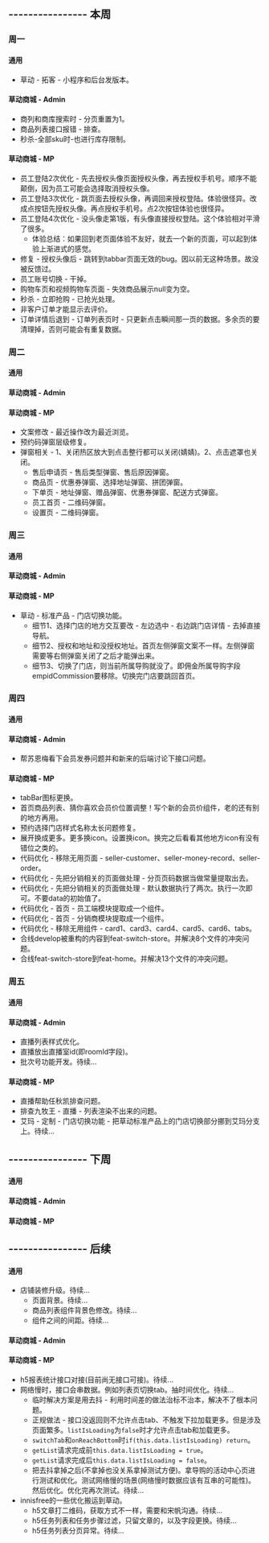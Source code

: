 ## ---------------- 本周

### 周一
#### 通用
* 草动 - 拓客 - 小程序和后台发版本。
#### 草动商城 - Admin
* 商列和商库搜索时 - 分页重置为1。
* 商品列表接口报错 - 排查。
* 秒杀-全部sku时-也进行库存限制。
#### 草动商城 - MP
* 员工登陆2次优化 - 先去授权头像页面授权头像，再去授权手机号。顺序不能颠倒，因为员工可能会选择取消授权头像。
* 员工登陆3次优化 - 跳页面去授权头像，再调回来授权登陆。体验很怪异。改成点按钮先授权头像。再点授权手机号。点2次按钮体验也很怪异。
* 员工登陆4次优化 - 没头像走第1版，有头像直接授权登陆。这个体验相对平滑了很多。
  - 体验总结：如果回到老页面体验不友好，就去一个新的页面，可以起到体验上渐进式的感觉。
* 修复 - 授权头像后 - 跳转到tabbar页面无效的bug。因以前无这种场景。故没被反馈过。
* 员工账号切换 - 干掉。
* 购物车页和视频购物车页面 - 失效商品展示null变为空。
* 秒杀 - 立即抢购 - 已抢光处理。
* 非客户订单才能显示去评价。
* 订单详情后退到 - 订单列表页时 - 只更新点击瞬间那一页的数据。多余页的要清理掉，否则可能会有重复数据。

### 周二
#### 通用
#### 草动商城 - Admin
#### 草动商城 - MP
* 文案修改 - 最近操作改为最近浏览。
* 预约码弹窗层级修复。
* 弹窗相关 - 1、关闭热区放大到点击整行都可以关闭(婧婧)。2、点击遮罩也关闭。
  - 售后申请页 - 售后类型弹窗、售后原因弹窗。
  - 商品页 - 优惠券弹窗、选择地址弹窗、拼团弹窗。
  - 下单页 - 地址弹窗、赠品弹窗、优惠券弹窗、配送方式弹窗。
  - 员工首页 - 二维码弹窗。
  - 设置页 - 二维码弹窗。

### 周三
#### 通用
#### 草动商城 - Admin
#### 草动商城 - MP
* 草动 - 标准产品 - 门店切换功能。
  - 细节1、选择门店的地方交互要改 - 左边选中 - 右边跳门店详情 - 去掉直接导航。
  - 细节2、授权和地址和没授权地址。首页左侧弹窗文案不一样。左侧弹窗需要等右侧弹窗关闭了之后才能弹出来。
  - 细节3、切换了门店，则当前所属导购就没了。即佣金所属导购字段empidCommission要移除。切换完门店要跳回首页。

### 周四
#### 通用
#### 草动商城 - Admin
* 帮苏恩梅看下会员发券问题并和新来的后端讨论下接口问题。
#### 草动商城 - MP
* tabBar图标更换。
* 首页商品列表、猜你喜欢会员价位置调整！写个新的会员价组件，老的还有别的地方再用。
* 预约选择门店样式名称太长问题修复。
* 展开换成更多。更多换icon。设置换icon。换完之后看看其他地方icon有没有错位之类的。
* 代码优化 - 移除无用页面 - seller-customer、seller-money-record、seller-order。
* 代码优化 - 先把分销相关的页面做处理 - 分页页码数据当做常量提取出去。
* 代码优化 - 先把分销相关的页面做处理 - 默认数据执行了两次。执行一次即可。不要data的初始值了。
* 代码优化 - 首页 - 员工端模块提取成一个组件。
* 代码优化 - 首页 - 分销商模块提取成一个组件。
* 代码优化 - 移除无用组件 - card1、card3、card4、card5、card6、tabs。
* 合线develop被重构的内容到feat-switch-store。并解决8个文件的冲突问题。
* 合线feat-switch-store到feat-home。并解决13个文件的冲突问题。

### 周五
#### 通用
#### 草动商城 - Admin
* 直播列表样式优化。
* 直播放出直播室id(即roomId字段)。
* 批次号功能开发。待续...
#### 草动商城 - MP
* 直播帮助任秋凯排查问题。
* 排查九牧王 - 直播 - 列表渲染不出来的问题。
* 艾玛 - 定制 - 门店切换功能 - 把草动标准产品上的门店切换部分挪到艾玛分支上。待续...

## ---------------- 下周
#### 通用
#### 草动商城 - Admin
#### 草动商城 - MP

## ---------------- 后续
#### 通用
* 店铺装修升级。待续...
  - 页面背景。待续...
  - 商品列表组件背景色修改。待续...
  - 组件之间的间距。待续...
#### 草动商城 - Admin
#### 草动商城 - MP
* h5报表统计接口对接(目前尚无接口可接)。待续...
* 网络慢时，接口会串数据。例如列表页切换tab。抽时间优化。待续...
  - 临时解决方案是用去抖 - 利用时间差的做法治标不治本，解决不了根本问题。
  - 正规做法 - 接口没返回则不允许点击tab、不触发下拉加载更多。但是涉及页面繁多。`listIsLoading`为`false`时才允许点击tab和加载更多。
  - `switchTab`和`onReachBottom`时`if(this.data.listIsLoading) return`。
  - `getList`请求完成前`this.data.listIsLoading = true`。
  - `getList`请求完成后`this.data.listIsLoading = false`。
  - 把去抖拿掉之后(不拿掉也没关系拿掉测试方便)。拿导购的活动中心页进行测试和优化。测试网络慢的场景(网络慢时数据应该有互串的可能性)。然后优化。优化完再次测试。待续...
* innisfree的一些优化搬运到草动。
  - h5文章打二维码，获取方式不一样，需要和宋帆沟通。待续...
  - h5任务列表和任务步骤过滤，只留文章的，以及字段更换。待续...
  - h5任务列表分页异常。待续...
